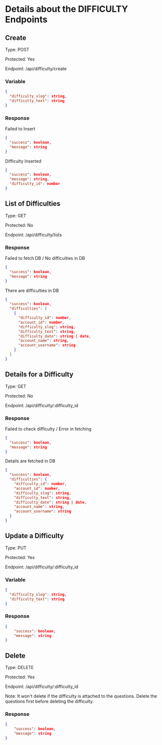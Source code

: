 # Details about the DIFFICULTY Endpoints

## Create
Type: POST

Protected: Yes

Endpoint: /api/difficulty/create

### Variable
```json
{
  "difficulty_slog": string,
  "difficulty_text": string
}
``` 
### Response
Failed to Insert
```json
{
  "success": boolean,
  "message": string
}
```

Difficulty Inserted
```json
{
  "success": boolean,
  "message": string,
  "difficulty_id": number
}
```

## List of Difficulties
Type: GET

Protected: No

Endpoint: /api/difficulty/lists

### Response
Failed to fetch DB / No difficulties in DB
```json
{
  "success": boolean,
  "message": string
}
```

There are difficulties in DB
```json
{
  "success": boolean,
  "difficulties": [
    {
      "difficulty_id": number,
      "account_id": number,
      "difficulty_slog": string,
      "difficulty_text": string,
      "difficulty_date": string | date,
      "account_name": string,
      "account_username": string
    }
  ]
}
```

## Details for a Difficulty
Type: GET

Protected: No

Endpoint: /api/difficulty/:difficulty_id

### Response
Failed to check difficulty / Error in fetching
```json
{
  "success": boolean,
  "message": string
}
```

Details are fetched in DB
```json
{
  "success": boolean,
  "difficulties": {
    "difficulty_id": number,
    "account_id": number,
    "difficulty_slog": string,
    "difficulty_text": string,
    "difficulty_date": string | date,
    "account_name": string,
    "account_username": string
  }
}
```

## Update a Difficulty
Type: PUT

Protected: Yes

Endpoint: /api/difficulty/:difficulty_id

### Variable
```json
{
  "difficulty_slog": string,
  "difficulty_text": string
}
```

### Response
```json
{
    "success": boolean,
    "message": string
}
```

## Delete
Type: DELETE

Protected: Yes

Endpoint: /api/difficulty/:difficulty_id

Note: It won't delete if the difficulty is attached to the questions. Delete the questions first before deleting the difficulty.

### Response
```json
{
    "success": boolean,
    "message": string
}
```


